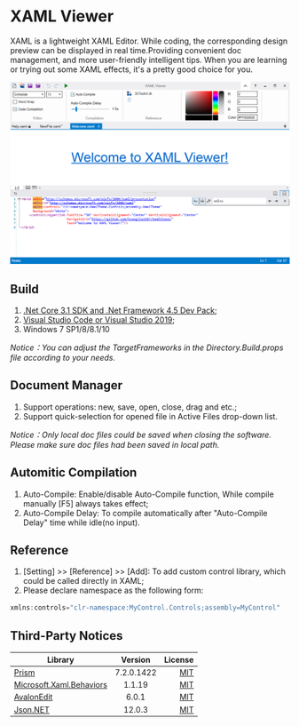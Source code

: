 # XAML Viewer
XAML is a lightweight XAML Editor.
While coding, the corresponding design preview can be displayed in real time.Providing convenient doc management, and more user-friendly intelligent tips.
When you are learning or trying out some XAML effects, it's a pretty good choice for you.

![Preview](images/XAMLViewer.png)

## Build
1. [.Net Core 3.1 SDK and .Net Framework 4.5 Dev Pack](https://dotnet.microsoft.com/download);
2. [Visual Studio Code or Visual Studio 2019](https://visualstudio.microsoft.com/);
3. Windows 7 SP1/8/8.1/10

_Notice：You can adjust the TargetFrameworks in the Directory.Build.props file according to your needs._

## Document Manager
1. Support operations: new, save, open, close, drag and etc.;
2. Support quick-selection for opened file in Active Files drop-down list.

_Notice：Only local doc files could be saved when closing the software. Please make sure doc files had been saved in local path._

## Automitic Compilation
1. Auto-Compile: Enable/disable Auto-Compile function, While compile manually [F5] always takes effect;
2. Auto-Compile Delay: To compile automatically after "Auto-Compile Delay" time while idle(no input).

## Reference
1. [Setting] >> [Reference] >> [Add]: To add custom control library, which could be called directly in XAML;
2. Please declare namespace as the following form:</br>
``` csharp
xmlns:controls="clr-namespace:MyControl.Controls;assembly=MyControl"
```

## Third-Party Notices
Library|Version|License
--|:--:|--:
[Prism](https://github.com/PrismLibrary/Prism)|7.2.0.1422|[MIT](https://github.com/PrismLibrary/Prism/blob/master/LICENSE)
[Microsoft.Xaml.Behaviors](https://github.com/microsoft/XamlBehaviorsWpf)|1.1.19|[MIT](https://github.com/microsoft/XamlBehaviorsWpf/blob/master/LICENSE)
[AvalonEdit](https://github.com/icsharpcode/AvalonEdit)|6.0.1|[MIT](https://github.com/icsharpcode/AvalonEdit/blob/master/LICENSE)
[Json.NET](https://github.com/JamesNK/Newtonsoft.Json)|12.0.3|[MIT](https://github.com/JamesNK/Newtonsoft.Json/blob/master/LICENSE.md)
                   
